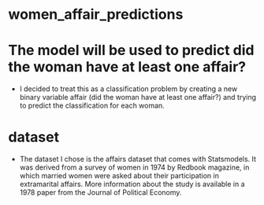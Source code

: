# women_affair_predictions
# The model will be used to predict did the woman have at least one affair?

* I decided to treat this as a classification problem by creating a new binary variable affair (did the woman have at least one affair?) and trying to predict the classification for each woman.

# dataset
* The dataset I chose is the affairs dataset that comes with Statsmodels. It was derived from a survey of women in 1974 by Redbook magazine, in which married women were asked about their participation in extramarital affairs. More information about the study is available in a 1978 paper from the Journal of Political Economy.



